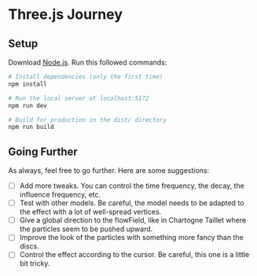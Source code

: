 # Three.js Journey

## Setup

Download [Node.js](https://nodejs.org/en/download/).
Run this followed commands:

```bash
# Install dependencies (only the first time)
npm install

# Run the local server at localhost:5172
npm run dev

# Build for production in the dist/ directory
npm run build
```

## Going Further

As always, feel free to go further. Here are some suggestions:

- [ ] Add more tweaks. You can control the time frequency, the decay, the influence frequency, etc.
- [ ] Test with other models. Be careful, the model needs to be adapted to the effect with a lot of well-spread vertices.
- [ ] Give a global direction to the flowField, like in Chartogne Taillet where the particles seem to be pushed upward.
- [ ] Improve the look of the particles with something more fancy than the discs.
- [ ] Control the effect according to the cursor. Be careful, this one is a little bit tricky.

